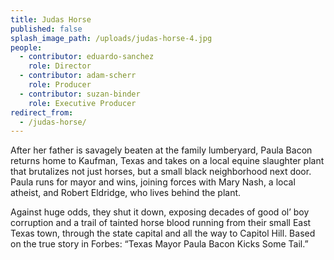```yaml
---
title: Judas Horse
published: false
splash_image_path: /uploads/judas-horse-4.jpg
people:
  - contributor: eduardo-sanchez
    role: Director
  - contributor: adam-scherr
    role: Producer
  - contributor: suzan-binder
    role: Executive Producer
redirect_from:
  - /judas-horse/
---
```


After her father is savagely beaten at the family lumberyard, Paula Bacon returns home to Kaufman, Texas and takes on a local equine slaughter plant that brutalizes not just horses, but a small black neighborhood next door. Paula runs for mayor and wins, joining forces with Mary Nash, a local atheist, and Robert Eldridge, who lives behind the plant.

Against huge odds, they shut it down, exposing decades of good ol’ boy corruption and a trail of tainted horse blood running from their small East Texas town, through the state capital and all the way to Capitol Hill. Based on the true story in Forbes: “Texas Mayor Paula Bacon Kicks Some Tail.”
